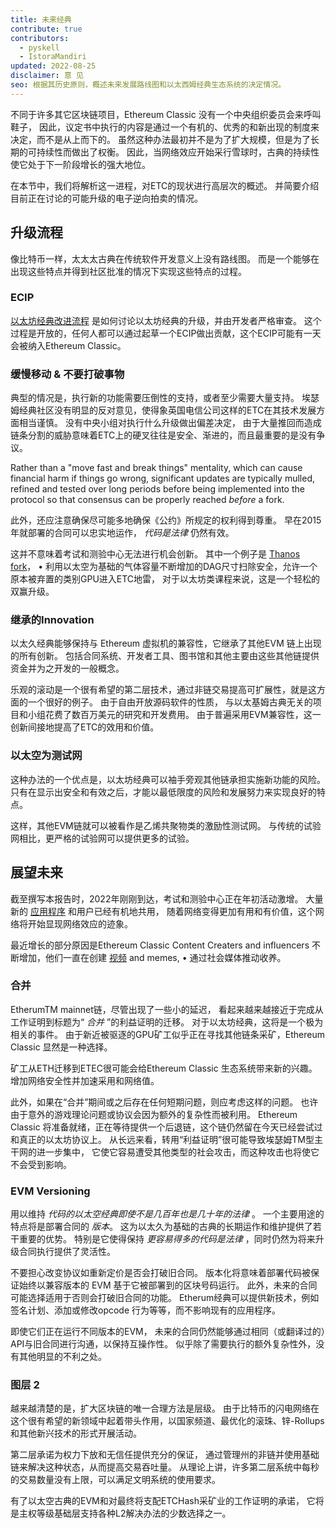 ```yaml
---
title: 未来经典
contribute: true
contributors:
  - pyskell
  - IstoraMandiri
updated: 2022-08-25
disclaimer: 意 见
seo: 根据其历史原则，概述未来发展路线图和以太西姆经典生态系统的决定情况。
---
```


不同于许多其它区块链项目，Ethereum Classic 没有一个中央组织委员会来呼叫鞋子， 因此，议定书中执行的内容是通过一个有机的、优秀的和新出现的制度来决定，而不是从上而下的。 虽然这种办法最初并不是为了扩大规模，但是为了长期的可持续性而做出了权衡。 因此，当网络效应开始采行雪球时，古典的持续性使它处于下一阶段增长的强大地位。

在本节中，我们将解析这一进程，对ETC的现状进行高层次的概述。 并简要介绍目前正在讨论的可能升级的电子逆向拍卖的情况。

## 升级流程

像比特币一样，太太太古典在传统软件开发意义上没有路线图。 而是一个能够在出现这些特点并得到社区批准的情况下实现这些特点的过程。

### ECIP

[以太坊经典改进流程](/development/ecips) 是如何讨论以太坊经典的升级，并由开发者严格审查。 这个过程是开放的，任何人都可以通过起草一个ECIP做出贡献，这个ECIP可能有一天会被纳入Ethereum Classic。

### 缓慢移动 & 不要打破事物

典型的情况是，执行新的功能需要压倒性的支持，或者至少需要大量支持。 埃瑟姆经典社区没有明显的反对意见，使得象英国电信公司这样的ETC在其技术发展方面相当谨慎。 没有中央小组对执行什么升级做出偏差决定， 由于大量推回而造成链条分割的威胁意味着ETC上的硬叉往往是安全、渐进的，而且最重要的是没有争议。

Rather than a "move fast and break things" mentality, which can cause financial harm if things go wrong, significant updates are typically mulled, refined and tested over long periods before being implemented into the protocol so that consensus can be properly reached _before_ a fork.

此外，还应注意确保尽可能多地确保《公约》所规定的权利得到尊重。 早在2015年就部署的合同可以忠实地运作， _代码是法律_ 仍然有效。

这并不意味着考试和测验中心无法进行机会创新。 其中一个例子是 [Thanos fork](/knowledge/forks#thanos)， • 利用以太空为基础的气体容量不断增加的DAG尺寸扫除安全，允许一个原本被弃置的类别GPU进入ETC地雷， 对于以太坊类课程来说，这是一个轻松的双赢升级。

### 继承的Innovation

以太久经典能够保持与 Ethereum 虚拟机的兼容性，它继承了其他EVM 链上出现的所有创新。 包括合同系统、开发者工具、图书馆和其他主要由这些其他链提供资金并为之开发的一般概念。

乐观的滚动是一个很有希望的第二层技术，通过非链交易提高可扩展性，就是这方面的一个很好的例子。 由于自由开放源码软件的性质， 与以太基姆古典无关的项目和小组花费了数百万美元的研究和开发费用。 由于普遍采用EVM兼容性，这一创新间接地提高了ETC的效用和价值。

### 以太空为测试网

这种办法的一个优点是，以太坊经典可以袖手旁观其他链承担实施新功能的风险。 只有在显示出安全和有效之后，才能以最低限度的风险和发展努力来实现良好的特点。

这样，其他EVM链就可以被看作是乙烯共聚物类的激励性测试网。 与传统的试验网相比，更严格的试验网可以提供更多的试验。

## 展望未来

截至撰写本报告时，2022年刚刚到达，考试和测验中心正在年初活动激增。 大量新的 [应用程序](/services/apps) 和用户已经有机地共用， 随着网络变得更加有用和有价值，这个网络将开始显现网络效应的迹象。

最近增长的部分原因是Ethereum Classic Content Creaters and influencers 不断增加，他们一直在创建 [视频](/videos) and memes, • 通过社会媒体推动收养。

### 合并

EtherumTM mainnet链，尽管出现了一些小的延迟， 看起来越来越接近于完成从工作证明到标题为“ _合并_ ”的利益证明的迁移。 对于以太坊经典，这将是一个极为相关的事件。 由于新近被驱逐的GPU矿工似乎正在寻找其他链条采矿，Ethereum Classic 显然是一种选择。

矿工从ETH迁移到ETEC很可能会给Ethereum Classic 生态系统带来新的兴趣。 增加网络安全性并加速采用和网络值。

此外，如果在“合并”期间或之后存在任何短期问题，则应考虑这样的问题。 也许由于意外的游戏理论问题或协议会因为额外的复杂性而被利用。 Ethereum Classic 将准备就绪，正在等待提供一个后退链，这个链仍然留在今天已经尝试过和真正的以太坊协议上。 从长远来看，转用“利益证明”很可能导致埃瑟姆TM型主干网的进一步集中， 它使它容易遭受其他类型的社会攻击，而这种攻击也将使它不会受到影响。

### EVM Versioning

用以维持 _代码的以太空经典即使不是几百年也是几十年的法律_ 。 一个主要用途的特点将是部署合同的 _版本_。 这为以太久为基础的古典的长期运作和维护提供了若干重要的优势。 特别是它使得保持 _更容易得多的代码是法律_ ，同时仍然为将来升级合同执行提供了灵活性。

不要担心改变协议如重新定价是否会打破旧合同。 版本化将意味着部署代码被保证始终以兼容版本的 EVM 基于它被部署到的区块号码运行。 此外，未来的合同可能选择适用于否则会打破旧合同的功能。 Etherum经典可以提供新技术，例如签名计划、添加或修改opcode 行为等等，而不影响现有的应用程序。

即使它们正在运行不同版本的EVM， 未来的合同仍然能够通过相同（或翻译过的）API与旧合同进行沟通，以保持互操作性。 似乎除了需要执行的额外复杂性外，没有其他明显的不利之处。

### 图层 2

越来越清楚的是，扩大区块链的唯一合理方法是层级。 由于比特币的闪电网络在这个很有希望的新领域中起着带头作用，以国家频道、最优化的滚珠、锌-Rollups和其他新兴技术的形式开展活动。

第二层承诺为权力下放和无信任提供充分的保证， 通过管理州的非链并使用基础链来解决这种状态，从而提高交易吞吐量。 从理论上讲，许多第二层系统中每秒的交易数量没有上限，可以满足文明系统的使用要求。

有了以太空古典的EVM和对最终将支配ETCHash采矿业的工作证明的承诺， 它将是主权等级基础层支持各种L2解决办法的少数选择之一。
